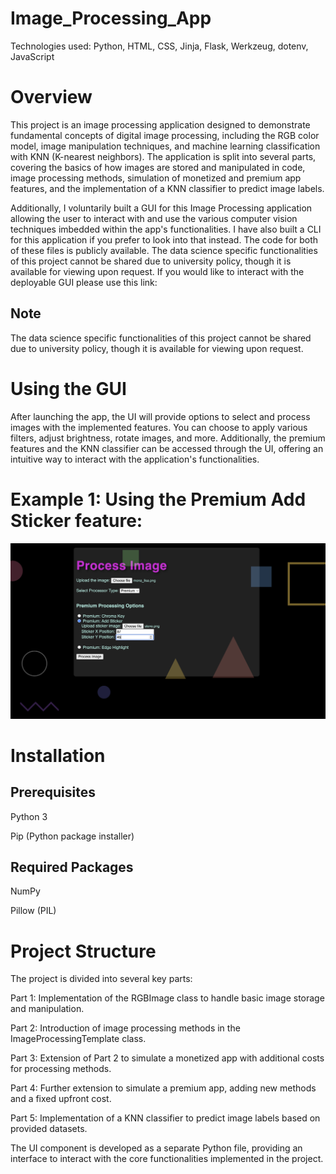 # Image_Processing_App
Technologies used: Python, HTML, CSS, Jinja, Flask, Werkzeug, dotenv, JavaScript

# Overview
This project is an image processing application designed to demonstrate fundamental concepts of digital image processing, including the RGB color model, image manipulation techniques, and machine learning classification with KNN (K-nearest neighbors). The application is split into several parts, covering the basics of how images are stored and manipulated in code, image processing methods, simulation of monetized and premium app features, and the implementation of a KNN classifier to predict image labels.

Additionally, I voluntarily built a GUI for this Image Processing application allowing the user to interact with and use the various computer vision techniques imbedded within the app's functionalities. I have also built a CLI for this application if you prefer to look into that instead. The code for both of these files is publicly available. The data science specific functionalities of this project cannot be shared due to university policy, though it is available for viewing upon request. If you would like to interact with the deployable GUI please use this link: 

## Note
The data science specific functionalities of this project cannot be shared due to university policy, though it is available for viewing upon request.

# Using the GUI
After launching the app, the UI will provide options to select and process images with the implemented features. You can choose to apply various filters, adjust brightness, rotate images, and more. Additionally, the premium features and the KNN classifier can be accessed through the UI, offering an intuitive way to interact with the application's functionalities.

# Example 1: Using the Premium Add Sticker feature:
![1](images/Screenshot%202024-09-21%20at%204.32.02%20PM.png)



# Installation

## Prerequisites
Python 3

Pip (Python package installer)

## Required Packages
NumPy 

Pillow (PIL)

# Project Structure
The project is divided into several key parts:

Part 1: Implementation of the RGBImage class to handle basic image storage and manipulation.

Part 2: Introduction of image processing methods in the ImageProcessingTemplate class.

Part 3: Extension of Part 2 to simulate a monetized app with additional costs for processing methods.

Part 4: Further extension to simulate a premium app, adding new methods and a fixed upfront cost.

Part 5: Implementation of a KNN classifier to predict image labels based on provided datasets.

The UI component is developed as a separate Python file, providing an interface to interact with the core functionalities implemented in the project.

